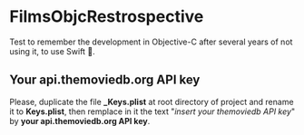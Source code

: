 
# FilmsObjcRestrospective

Test to remember the development in Objective-C after several years of not using it, to use Swift 🙂.

## Your api.themoviedb.org API key

Please, duplicate the file **_Keys.plist** at root directory of project and rename it to **Keys.plist**, then remplace in it the text "_insert your themoviedb API key_" by **your api.themoviedb.org API key**.

